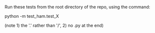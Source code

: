 Run these tests from the root directory of the repo,
using the command:

python -m test_ham.test_X

(note 1) the '.' rather than '/', 2) no .py at the end)
